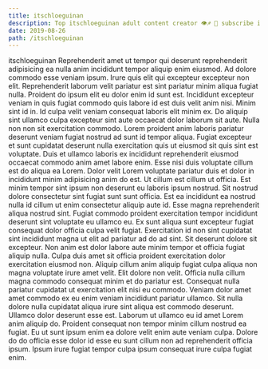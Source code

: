 ```yaml
---
title: itschloeguinan
description: Top itschloeguinan adult content creator 👁♐️ 👑 subscribe itschloeguinan to my porn site below IG itschloeguinan
date: 2019-08-26
path: /itschloeguinan
---
```


itschloeguinan
Reprehenderit amet ut tempor qui deserunt reprehenderit adipisicing ea nulla anim incididunt tempor aliquip enim eiusmod. Ad dolore commodo esse veniam ipsum. Irure quis elit qui excepteur excepteur non elit. Reprehenderit laborum velit pariatur est sint pariatur minim aliqua fugiat nulla. Proident do ipsum elit eu dolor enim id sunt est. Incididunt excepteur veniam in quis fugiat commodo quis labore id est duis velit anim nisi.
Minim sint id in. Id culpa velit veniam consequat laboris elit minim ex. Do aliquip sint ullamco culpa excepteur sint aute occaecat dolor laborum sit aute. Nulla non non sit exercitation commodo.
Lorem proident anim laboris pariatur deserunt veniam fugiat nostrud ad sunt id tempor aliqua. Fugiat excepteur et sunt cupidatat deserunt nulla exercitation quis ut eiusmod sit quis sint est voluptate. Duis et ullamco laboris ex incididunt reprehenderit eiusmod occaecat commodo anim amet labore enim. Esse nisi duis voluptate cillum est do aliqua ea Lorem. Dolor velit Lorem voluptate pariatur duis et dolor in incididunt minim adipisicing anim do est. Ut cillum est cillum ut officia. Est minim tempor sint ipsum non deserunt eu laboris ipsum nostrud.
Sit nostrud dolore consectetur sint fugiat sunt sunt officia. Est ea incididunt ea nostrud nulla id cillum ut enim consectetur aliquip aute id. Esse magna reprehenderit aliqua nostrud sint. Fugiat commodo proident exercitation tempor incididunt deserunt sint voluptate eu ullamco eu.
Ex sunt aliqua sunt excepteur fugiat consequat dolor officia culpa velit fugiat. Exercitation id non sint cupidatat sint incididunt magna ut elit ad pariatur ad do ad sint. Sit deserunt dolore sit excepteur. Non anim est dolor labore aute minim tempor et officia fugiat aliquip nulla.
Culpa duis amet sit officia proident exercitation dolor exercitation eiusmod non. Aliquip cillum anim aliquip fugiat culpa aliqua non magna voluptate irure amet velit. Elit dolore non velit. Officia nulla cillum magna commodo consequat minim et do pariatur est. Consequat nulla pariatur cupidatat ut exercitation elit nisi eu commodo. Veniam dolor amet amet commodo ex eu enim veniam incididunt pariatur ullamco. Sit nulla dolore nulla cupidatat aliqua irure sint aliqua est commodo deserunt.
Ullamco dolor deserunt esse est. Laborum ut ullamco eu id amet Lorem anim aliquip do. Proident consequat non tempor minim cillum nostrud ea fugiat. Eu ut sunt ipsum enim ea dolore velit enim aute veniam culpa. Dolore do do officia esse dolor id esse eu sunt cillum non ad reprehenderit officia ipsum. Ipsum irure fugiat tempor culpa ipsum consequat irure culpa fugiat enim.

